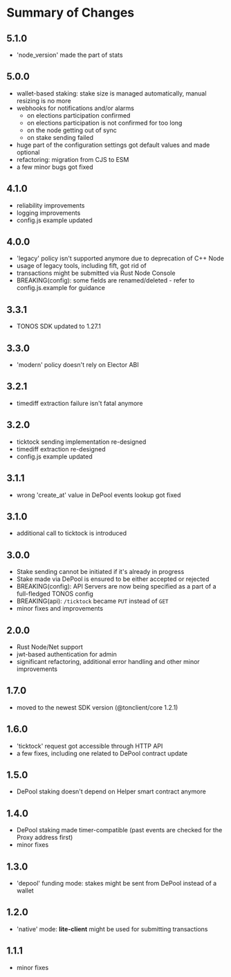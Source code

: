 # Summary of Changes

## 5.1.0
- 'node_version' made the part of stats

## 5.0.0
- wallet-based staking: stake size is managed automatically, manual resizing is no more
- webhooks for notifications and/or alarms
  - on elections participation confirmed
  - on elections participation is not confirmed for too long
  - on the node getting out of sync
  - on stake sending failed
- huge part of the configuration settings got default values and made optional
- refactoring: migration from CJS to ESM
- a few minor bugs got fixed

## 4.1.0
- reliability improvements
- logging improvements
- config.js example updated

## 4.0.0
- 'legacy' policy isn't supported anymore due to deprecation of C++ Node
- usage of legacy tools, including fift, got rid of
- transactions might be submitted via Rust Node Console
- BREAKING(config): some fields are renamed/deleted - refer to config.js.example for guidance

## 3.3.1
- TONOS SDK updated to 1.27.1

## 3.3.0
- 'modern' policy doesn't rely on Elector ABI

## 3.2.1
- timediff extraction failure isn't fatal anymore

## 3.2.0
- ticktock sending implementation re-designed
- timediff extraction re-designed
- config.js example updated

## 3.1.1
- wrong 'create_at' value in DePool events lookup got fixed

## 3.1.0
- additional call to ticktock is introduced

## 3.0.0
- Stake sending cannot be initiated if it's already in progress
- Stake made via DePool is ensured to be either accepted or rejected
- BREAKING(config): API Servers are now being specified as a part of a full-fledged TONOS config
- BREAKING(api): `/ticktock` became `PUT` instead of `GET`
- minor fixes and improvements

## 2.0.0
- Rust Node/Net support
- jwt-based authentication for admin
- significant refactoring, additional error handling and other minor improvements

## 1.7.0
- moved to the newest SDK version (@tonclient/core 1.2.1)

## 1.6.0
- 'ticktock' request got accessible through HTTP API
- a few fixes, including one related to DePool contract update

## 1.5.0
- DePool staking doesn't depend on Helper smart contract anymore

## 1.4.0
- DePool staking made timer-compatible (past events are checked for the Proxy address first)
- minor fixes

## 1.3.0
- 'depool' funding mode: stakes might be sent from DePool instead of a wallet

## 1.2.0
- 'native' mode: __lite-client__ might be used for submitting transactions

## 1.1.1
- minor fixes
